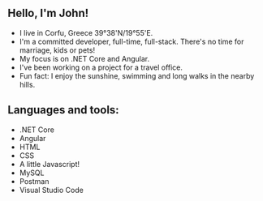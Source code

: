 ## Hello, I'm John!

- I live in Corfu, Greece 39°38'N/19°55'E.
- I'm a committed developer, full-time, full-stack. There's no time for marriage, kids or pets!
- My focus is on .NET Core and Angular.
- I've been working on a project for a travel office.
- Fun fact: I enjoy the sunshine, swimming and long walks in the nearby hills.

## Languages and tools:
- .NET Core
- Angular
- HTML
- CSS
- A little Javascript!
- MySQL
- Postman
- Visual Studio Code
